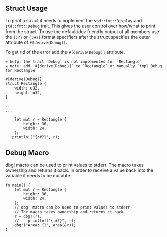 ## Struct Usage

To print a struct it needs to implement the `std::fmt::Display` and `std::fmt::Debug` trait. This gives the user control over how/what to print from the struct. To use the default/dev friendly output of all members use the `{:?}` or `{:#?}` format specifiers after the struct specifies the outer attribute of `#[derive(Debug)]`.

To get rid of the error add the `#[derive(Debug)]` attribute.

```
= help: the trait `Debug` is not implemented for `Rectangle`
= note: add `#[derive(Debug)]` to `Rectangle` or manually `impl Debug for Rectangle`
```

```
#[derive(Debug)]
struct Rectangle {
    width: u32,
    height: u32,
}

...
...

    let mut r = Rectangle {
        height: 36,
        width: 24,
    };
   println!("{:#?}", r);
```

## Debug Macro

dbg! macro can be used to print values to stderr. The macro takes ownership and returns it back. In order to receive a value back into the variable it needs to be mutable.

```
fn main() {
    let mut r = Rectangle {
        height: 36,
        width: 24,
    };
    // dbg! macro can be used to print values to stderr
    // The macro takes ownership and returns it back.
    r = dbg!(r);
    //    println!("{:#?}", r);
    dbg!("Area: {}", area(&r));
}

```
 
